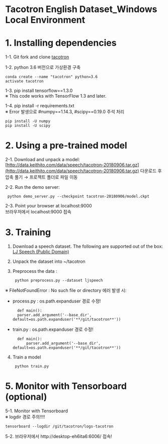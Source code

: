 # **Tacotron English Dataset_Windows Local Environment** 

# 1. Installing dependencies

  1-1. Git fork and clone [tacotron](https://github.com/keithito/tacotron)

  1-2. python 3.6 버전으로 가상환경 구축  
  
  	conda create --name "tacotron" python=3.6
	activate tacotron

  1-3. pip install tensorflow==1.3.0 <br>
 	※ This code works with TensorFlow 1.3 and later.

  1-4. pip install -r requirements.txt <br>
       ※ Error 발생으로 #numpy==1.14.3, #scipy==0.19.0 주석 처리
      
  	pip install -U numpy
  	pip install -U scipy 

# 2. Using a pre-trained model
 
  2-1. Download and unpack a model: <br>
       [http://data.keithito.com/data/speech/tacotron-20180906.tar.gz](http://data.keithito.com/data/speech/tacotron-20180906.tar.gz)
       다운로드 후 압축 풀기 → 프로젝트 폴더로 파일 이동 

  2-2. Run the demo server:
         
	 python demo_server.py --checkpoint tacotron-20180906/model.ckpt

  2-3. Point your browser at localhost:9000 <br>
       브라우저에서 localhost:9000 접속 
       
# 3. Training

1. Download a speech dataset. 
   The following are supported out of the box: <br>
   [LJ Speech (Public Domain)](https://keithito.com/LJ-Speech-Dataset/)
  
2. Unpack the dataset into ~/tacotron

3. Preprocess the data : 
	 
		python preprocess.py --dataset ljspeech
	
	
※ FileNotFoundError : No such file or directory 에러 발생 시:
  
- process.py : os.path.expanduser 경로 수정! <br>
    
    	def main():
   		parser.add_argument('--base_dir', default=os.path.expanduser('**/git/tacotron**'))

- train.py : os.path.expanduser 경로 수정!<br>
    
    	def main():
      		parser.add_argument('--base_dir', default=os.path.expanduser('**/git/tacotron**'))

4. Train a model
    
    	python train.py
    
# 5. Monitor with Tensorboard (optional)

5-1. Monitor with Tensorboard <br>
※ logdir 경로 주의!!!!

	tensorboard --logdir /git/tacotron/logs-tacotron 
	
  5-2. 브라우저에서 http://desktop-eh6ita6:6006/ 접속! 
